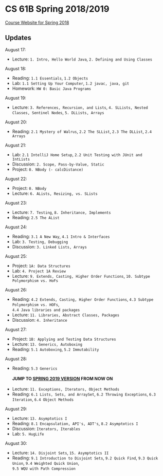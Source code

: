 # CS 61B Spring 2018/2019

[Course Website for Spring 2018](https://sp18.datastructur.es/)
<br>

## Updates
August 17:
- Lecture: `1. Intro, Hello World Java`, `2. Defining and Using Classes`

August 18:
- Reading: `1.1 Essentials`, `1.2 Objects`
- Lab: `1.1 Setting Up Your Computer`, `1.2 javac, java, git`
- Homework: `HW 0: Basic Java Programs`

August 19:
- Lecture: `3. References, Recursion, and Lists`, `4. SLLists, Nested Classes, Sentinel Nodes`, `5. DLLists, Arrays`

August 20:
- Reading: `2.1 Mystery of Walrus`, `2.2 The SLList`, `2.3 The DLList`, `2.4 Arrays`

August 21:
- Lab: `2.1 IntelliJ Home Setup`, `2.2 Unit Testing with JUnit and IntLists`
- Discussion: `2. Scope, Pass-by-Value, Static`
- Project: `0. NBody (- calcDistance)`

August 22:
- Project: `0. NBody`
- Lecture: `6. ALists, Resizing, vs. SLists`

August 23:
- Lecture: `7. Testing`, `8. Inheritance, Implements`
- Reading: `2.5 The AList`

August 24:
- Reading: `3.1 A New Way`, `4.1 Intro & Interfaces`
- Lab: `3. Testing, Debugging`
- Discussion: `3. Linked Lists, Arrays`

August 25:
- Project: `1A: Data Structures`
- Lab: `4. Project 1A Review`
- Lecture: `9. Extends, Casting, Higher Order Functions`, `10. Subtype Polymorphism vs. HoFs`

August 26:
- Reading: `4.2 Extends, Casting, Higher Order Functions`, `4.3 Subtype Polymorphism vs. HOFs`, <br>
`4.4 Java libraries and packages`
- Lecture: `11. Libraries, Abstract Classes, Packages`
- Discussion: `4. Inheritance`

August 27:
- Project: `1B: Applying and Testing Data Structures`
- Lecture: `13. Generics, Autoboxing`
- Reading: `5.1 Autoboxing`, `5.2 Immutability`

August 28:
- Reading: `5.3 Generics` 
<br><br>
**JUMP TO [SPRING 2019 VERSION](https://sp19.datastructur.es/) FROM NOW ON** 
<br><br>
- Lecture: `11. Exceptions, Iterators, Object Methods`
- Reading: `6.1 Lists, Sets, and ArraySet`, `6.2 Throwing Exceptions`, `6.3 Iteration`, `6.4 Object Methods`

August 29:
- Lecture: `13. Asymptotics I`
- Reading: `8.1 Encapsulation, API's, ADT's`, `8.2 Asymptotics I`
- Discussion: `Iterators, Iterables `
- Lab: `5. HugLife`

August 30:
- Lecture: `14. Disjoint Sets`, `15. Asymptotics II`
- Reading: `9.1 Introduction to Disjoint Sets`, `9.2 Quick Find`, `9.3 Quick Union`, `9.4 Weighted Quick Union`, <br>
`9.5 WQU with Path Compression`

